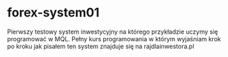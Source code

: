 forex-system01
==============

Pierwszy testowy system inwestycyjny na którego przykładzie uczymy się programować w MQL. Pełny kurs programowania w którym wyjaśniam krok po kroku jak pisałem ten system znajduje się na rajdlainwestora.pl